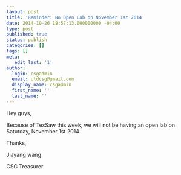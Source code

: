 ```yaml
---
layout: post
title: 'Reminder: No Open Lab on November 1st 2014'
date: 2014-10-26 18:57:13.000000000 -04:00
type: post
published: true
status: publish
categories: []
tags: []
meta:
  _edit_last: '1'
author:
  login: csgadmin
  email: utdcsg@gmail.com
  display_name: csgadmin
  first_name: ''
  last_name: ''
---
```


Hey guys,

Because of TexSaw this week, we will not be having an open lab on Saturday, November 1st 2014.

Thanks,

Jiayang wang

CSG Treasurer
